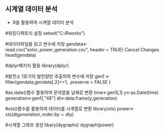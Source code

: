 ## 시계열 데이터 분석
- R을 활용하여 시계열 데이터 분석

#워킹디렉토리 설정
setwd("C:/Rworks") 

#데이터파일을 읽고 변수에 저장
gendata<-read.csv("solor_power_generation.csv", header = TRUE) Cancel Changes
head(gendata)

#dplyr패키지 활용
library(dplyr)

#발전소 1호기의 발전량만 추출하여 변수에 저장
gen1 <- filter(gendata,gendata[,2]==1, .preserve = FALSE ) 

#as.date()함수 활용하여 문자열을 날짜로 변환
time<-gen1[,1]
y<-as.Date(time)
generation<-gen1[,"X8"]
dt<-data.frame(y,generation)

#xts()함수를 활용하여 데이터를 시계열로 변환
library(xts)
power<-xts(dt$generation, order.by = dt$y)

#시계열 그래프 생성
libary(dygraphs)
dygraph(power) 
